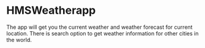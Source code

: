 # HMSWeatherapp
The app will get you the current weather and weather forecast for current location. There is search option to get weather information for other cities in the world.
